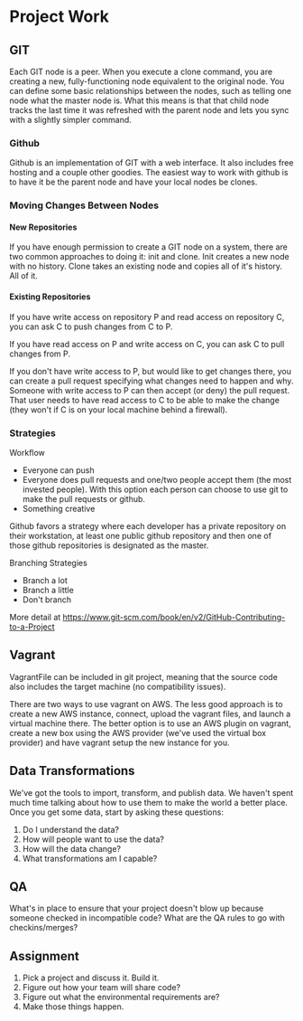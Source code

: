 # Project Work

## GIT

Each GIT node is a peer.  When you execute a clone command, you are creating a new, fully-functioning node equivalent to the original node.  You can define some basic relationships between the nodes, such as telling one node what the master node is.  What this means is that that child node tracks the last time it was refreshed with the parent node and lets you sync with a slightly simpler command.

### Github

Github is an implementation of GIT with a web interface.  It also includes free hosting and a couple other goodies.  The easiest way to work with github is to have it be the parent node and have your local nodes be clones.

### Moving Changes Between Nodes

#### New Repositories

If you have enough permission to create a GIT node on a system, there are two common approaches to doing it: init and clone.  Init creates a new node with no history.  Clone takes an existing node and copies all of it's history.  All of it.

#### Existing Repositories

If you have write access on repository P and read access on repository C, you can ask C to push changes from C to P.

If you have read access on P and write access on C, you can ask C to pull changes from P.

If you don't have write access to P, but would like to get changes there, you can create a pull request specifying what changes need to happen and why.  Someone with write access to P can then accept (or deny) the pull request.  That user needs to have read access to C to be able to make the change (they won't if C is on your local machine behind a firewall).

### Strategies

Workflow

- Everyone can push
- Everyone does pull requests and one/two people accept them (the most invested people).  With this option each person can choose to use git to make the pull requests or github.
- Something creative

Github favors a strategy where each developer has a private repository on their workstation, at least one public github repository and then one of those github repositories is designated as the master.


Branching Strategies
- Branch a lot
- Branch a little
- Don't branch

More detail at https://www.git-scm.com/book/en/v2/GitHub-Contributing-to-a-Project


## Vagrant

VagrantFile can be included in git project, meaning that the source code also includes the target machine (no compatibility issues).

There are two ways to use vagrant on AWS.  The less good approach is to create a new AWS instance, connect, upload the vagrant files, and launch a virtual machine there.  The better option is to use an AWS plugin on vagrant, create a new box using the AWS provider (we've used the virtual box provider) and have vagrant setup the new instance for you.

## Data Transformations

We've got the tools to import, transform, and publish data.  We haven't spent much time talking about how to use them to make the world a better place.  Once you get some data, start by asking these questions:

1. Do I understand the data?
2. How will people want to use the data?
3. How will the data change?
4. What transformations am I capable?

## QA

What's in place to ensure that your project doesn't blow up because someone checked in incompatible code?  What are the QA rules to go with checkins/merges?

## Assignment

1. Pick a project and discuss it.  Build it.
2. Figure out how your team will share code?
3. Figure out what the environmental requirements are?
4. Make those things happen.
